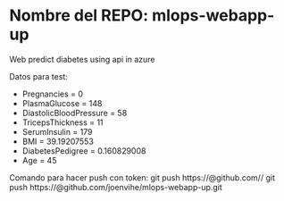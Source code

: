 # Nombre del REPO: mlops-webapp-up

Web predict diabetes using api in azure

Datos para test:

- Pregnancies = 0
- PlasmaGlucose = 148
- DiastolicBloodPressure = 58
- TricepsThickness = 11
- SerumInsulin = 179
- BMI = 39.19207553
- DiabetesPedigree = 0.160829008
- Age = 45

Comando para hacer push con token:
git push https://<token>@github.com/<nombre-usuario>/<nombre-repo>
git push https://<token>@github.com/joenvihe/mlops-webapp-up.git

<!-- Security scan triggered at 2025-09-01 23:30:40 -->

<!-- Security scan triggered at 2025-09-07 01:48:56 -->